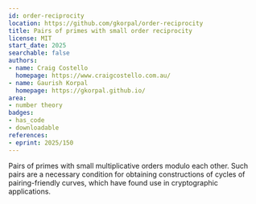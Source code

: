 ```yaml
---
id: order-reciprocity
location: https://github.com/gkorpal/order-reciprocity
title: Pairs of primes with small order reciprocity
license: MIT
start_date: 2025
searchable: false
authors:
- name: Craig Costello
  homepage: https://www.craigcostello.com.au/
- name: Gaurish Korpal
  homepage: https://gkorpal.github.io/
area:
- number theory
badges:
- has_code
- downloadable
references:
- eprint: 2025/150
---
```


Pairs of primes with small multiplicative orders modulo each other.  Such pairs are a necessary condition for obtaining constructions of cycles of pairing-friendly curves, which have found use in cryptographic applications.